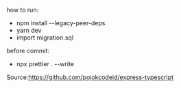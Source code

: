 how to run:
- npm install --legacy-peer-deps
- yarn dev
- import migration.sql


before commit:
- npx prettier . --write

Source:https://github.com/pojokcodeid/express-typescript
